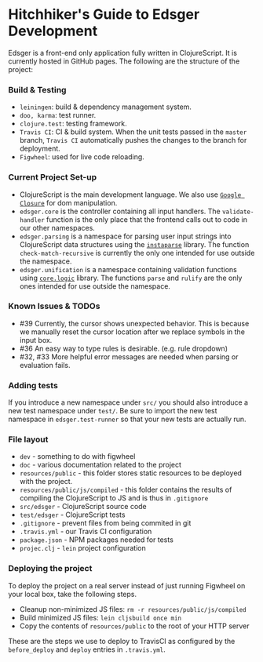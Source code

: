 # Hitchhiker's Guide to Edsger Development 

Edsger is a front-end only application fully written in ClojureScript. It is currently hosted in GitHub pages. The following are the structure of the project:

### Build & Testing
* `leiningen`: build & dependency management system.
* `doo, karma`: test runner.
* `clojure.test`: testing framework.
* `Travis CI`: CI & build system. When the unit tests passed in the `master` branch, `Travis CI` automatically pushes the changes to the branch for deployment.
* `Figwheel`: used for live code reloading.

### Current Project Set-up
* ClojureScript is the main development language. We also use [`Google Closure`](https://github.com/google/closure-library) for dom manipulation.
* `edsger.core` is the controller containing all input handlers.
  The `validate-handler` function is the only place that the frontend calls out to code in our other namespaces.
* `edsger.parsing` is a namespace for parsing user input strings into ClojureScript data structures using the [`instaparse`](https://github.com/Engelberg/instaparse) library.
  The function `check-match-recursive` is currently the only one intended for use outside the namespace.
* `edsger.unification` is a namespace containing validation functions using [`core.logic`](https://github.com/clojure/core.logic) library.
   The functions `parse` and `rulify` are the only ones intended for use outside the namespace.

### Known Issues & TODOs
* #39 Currently, the cursor shows unexpected behavior. This is because we manually reset the cursor location after we replace symbols in the input box.
* #36 An easy way to type rules is desirable. (e.g. rule dropdown)
* #32, #33 More helpful error messages are needed when parsing or evaluation fails.

### Adding tests

If you introduce a new namespace under `src/` you should also introduce a new
test namespace under `test/`. Be sure to import the new test namespace in
`edsger.test-runner` so that your new tests are actually run.

### File layout

- `dev` - something to do with figwheel
- `doc` - various documentation related to the project
- `resources/public` - this folder stores static resources to be deployed with
  the project.
- `resources/public/js/compiled` - this folder contains the results of compiling
  the ClojureScript to JS and is thus in `.gitignore`
- `src/edsger` - ClojureScript source code
- `test/edsger` - ClojureScript tests
- `.gitignore` - prevent files from being commited in git
- `.travis.yml` - our Travis CI configuration
- `package.json` - NPM packages needed for tests
- `projec.clj` - `lein` project configuration

### Deploying the project

To deploy the project on a real server instead of just running Figwheel on your
local box, take the following steps.

- Cleanup non-minimized JS files: `rm -r resources/public/js/compiled`
- Build minimized JS files: `lein cljsbuild once min`
- Copy the contents of `resources/public` to the root of your HTTP server

These are the steps we use to deploy to TravisCI as configured by the
`before_deploy` and `deploy` entries in `.travis.yml`.
